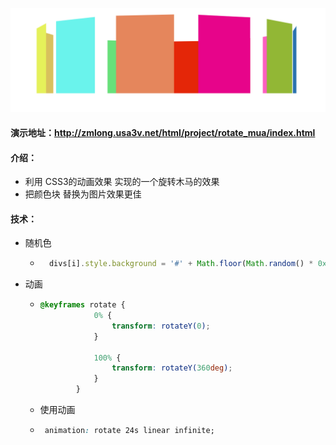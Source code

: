 ![](../../../image/project/article06.png)

#### 演示地址：http://zmlong.usa3v.net/html/project/rotate_mua/index.html

#### 介绍：

- 利用 CSS3的动画效果 实现的一个旋转木马的效果
- 把颜色块 替换为图片效果更佳

#### 技术：

- 随机色

  - ~~~JavaScript
      divs[i].style.background = '#' + Math.floor(Math.random() * 0xffffff).toString(16).padEnd(6, '0');
    ~~~

- 动画

  - ~~~css
    @keyframes rotate {
                0% {
                    transform: rotateY(0);
                }
    
                100% {
                    transform: rotateY(360deg);
                }
            }
    ~~~

  - 使用动画

  - ~~~css
     animation: rotate 24s linear infinite;
    ~~~

  

